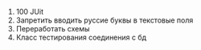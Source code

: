 1. 100 JUit
2. Запретить вводить руссие буквы в текстовые поля
3. Переработать схемы
4. Класс тестирования соединения с бд

